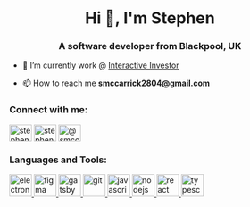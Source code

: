 <h1 align="center">Hi 👋, I'm Stephen</h1>
<h3 align="center">A software developer from Blackpool, UK</h3>

- 🔭 I’m currently work @ [Interactive Investor](www.ii.co.uk)

- 📫 How to reach me **smccarrick2804@gmail.com**

<p align="left">
<h3 align="left">Connect with me:</h3>
<a href="https://linkedin.com/in/stephen-mccarrick" target="blank"><img align="center" src="https://cdn.jsdelivr.net/npm/simple-icons@3.0.1/icons/linkedin.svg" alt="stephen-mccarrick" height="30" width="40" /></a>
<a href="https://instagram.com/stephenmccarrick_" target="blank"><img align="center" src="https://cdn.jsdelivr.net/npm/simple-icons@3.0.1/icons/instagram.svg" alt="stephenmccarrick_" height="30" width="40" /></a>
<a href="https://medium.com/@smccarrick2804" target="blank"><img align="center" src="https://cdn.jsdelivr.net/npm/simple-icons@3.0.1/icons/medium.svg" alt="@smccarrick2804" height="30" width="40" /></a>
</p>

<h3 align="left">Languages and Tools:</h3>
<p align="left"> <a href="https://www.electronjs.org" target="_blank"> <img src="https://devicons.github.io/devicon/devicon.git/icons/electron/electron-original.svg" alt="electron" width="40" height="40"/> </a> <a href="https://www.figma.com/" target="_blank"> <img src="https://www.vectorlogo.zone/logos/figma/figma-icon.svg" alt="figma" width="40" height="40"/> </a> <a href="https://www.gatsbyjs.com/" target="_blank"> <img src="https://www.vectorlogo.zone/logos/gatsbyjs/gatsbyjs-icon.svg" alt="gatsby" width="40" height="40"/> </a> <a href="https://git-scm.com/" target="_blank"> <img src="https://www.vectorlogo.zone/logos/git-scm/git-scm-icon.svg" alt="git" width="40" height="40"/> </a> <a href="https://developer.mozilla.org/en-US/docs/Web/JavaScript" target="_blank"> <img src="https://devicons.github.io/devicon/devicon.git/icons/javascript/javascript-original.svg" alt="javascript" width="40" height="40"/> </a> <a href="https://nodejs.org" target="_blank"> <img src="https://devicons.github.io/devicon/devicon.git/icons/nodejs/nodejs-original-wordmark.svg" alt="nodejs" width="40" height="40"/> </a> <a href="https://reactjs.org/" target="_blank"> <img src="https://devicons.github.io/devicon/devicon.git/icons/react/react-original-wordmark.svg" alt="react" width="40" height="40"/> </a> <a href="https://www.typescriptlang.org/" target="_blank"> <img src="https://devicons.github.io/devicon/devicon.git/icons/typescript/typescript-original.svg" alt="typescript" width="40" height="40"/> </a> </p>


